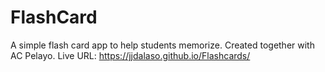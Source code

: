 # FlashCard

A simple flash card app to help students memorize. Created together with AC Pelayo.
Live URL: https://jjdalaso.github.io/Flashcards/
